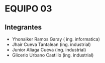# EQUIPO 03
## Integrantes
- Yhonaiker Ramos Garay ( ing. informatica)
- Jhair Cueva Tantalean (ing. industrial)
- Junior Aliaga Cueva  (ing. industrial)
- Glicerio Urbano Castillo (ing. industrial)
